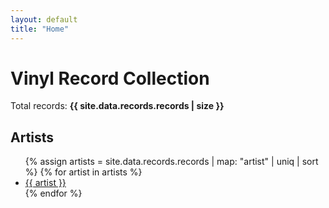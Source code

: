 ```yaml
---
layout: default
title: "Home"
---
```


<h1>Vinyl Record Collection</h1>
<p>Total records: <strong>{{ site.data.records.records | size }}</strong></p>

<h2>Artists</h2>
<ul>
{% assign artists = site.data.records.records | map: "artist" | uniq | sort %}
{% for artist in artists %}
  <li>
    <a href="{{ '/artist/' | append: artist | slugify | append: '.html' }}">{{ artist }}</a>
  </li>
{% endfor %}
</ul>
